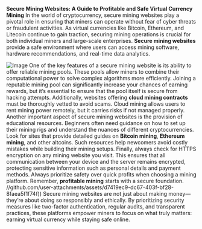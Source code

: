 **Secure Mining Websites: A Guide to Profitable and Safe Virtual Currency Mining**
In the world of cryptocurrency, secure mining websites play a pivotal role in ensuring that miners can operate without fear of cyber threats or fraudulent activities. As virtual currencies like Bitcoin, Ethereum, and Litecoin continue to gain traction, securing mining operations is crucial for both individual miners and large-scale enterprises. **Secure mining websites** provide a safe environment where users can access mining software, hardware recommendations, and real-time data analytics. 

![Image](https://github.com/user-attachments/assets/d7419ec9-dc67-403f-bf28-8faea5f1f74f)
One of the key features of a secure mining website is its ability to offer reliable mining pools. These pools allow miners to combine their computational power to solve complex algorithms more efficiently. Joining a reputable mining pool can significantly increase your chances of earning rewards, but it’s essential to ensure that the pool itself is secure from hacking attempts. Additionally, websites offering **cloud mining contracts** must be thoroughly vetted to avoid scams. Cloud mining allows users to rent mining power remotely, but it carries risks if not managed properly.
Another important aspect of secure mining websites is the provision of educational resources. Beginners often need guidance on how to set up their mining rigs and understand the nuances of different cryptocurrencies. Look for sites that provide detailed guides on **Bitcoin mining**, **Ethereum mining**, and other altcoins. Such resources help newcomers avoid costly mistakes while building their mining setups.
Finally, always check for HTTPS encryption on any mining website you visit. This ensures that all communication between your device and the server remains encrypted, protecting sensitive information such as personal details and payment methods. Always prioritize safety over quick profits when choosing a mining platform. Remember, **profitable mining** starts with a secure foundation.
 //github.com/user-attachments/assets/d7419ec9-dc67-403f-bf28-8faea5f1f74f))
Secure mining websites are not just about making money—they’re about doing so responsibly and ethically. By prioritizing security measures like two-factor authentication, regular audits, and transparent practices, these platforms empower miners to focus on what truly matters: earning virtual currency while staying safe online. 
